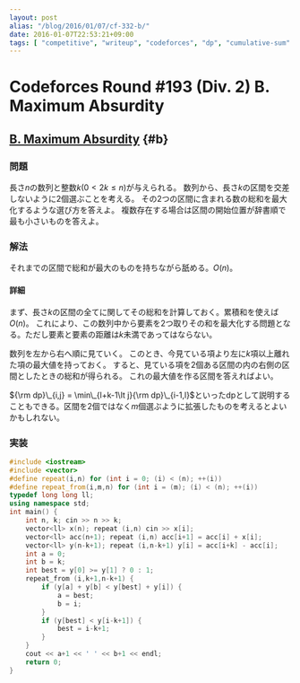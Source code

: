 ```yaml
---
layout: post
alias: "/blog/2016/01/07/cf-332-b/"
date: 2016-01-07T22:53:21+09:00
tags: [ "competitive", "writeup", "codeforces", "dp", "cumulative-sum" ]
---
```


# Codeforces Round #193 (Div. 2) B. Maximum Absurdity

## [B. Maximum Absurdity](http://codeforces.com/contest/332/problem/B) {#b}

### 問題

長さ$n$の数列と整数$k$($0 \lt 2k \le n$)が与えられる。
数列から、長さ$k$の区間を交差しないように2個選ぶことを考える。
その2つの区間に含まれる数の総和を最大化するような選び方を答えよ。
複数存在する場合は区間の開始位置が辞書順で最も小さいものを答えよ。

### 解法

それまでの区間で総和が最大のものを持ちながら舐める。$O(n)$。

#### 詳細

まず、長さ$k$の区間の全てに関してその総和を計算しておく。累積和を使えば$O(n)$。
これにより、この数列中から要素を2つ取りその和を最大化する問題となる。ただし要素と要素の距離は$k$未満であってはならない。

数列を左から右へ順に見ていく。
このとき、今見ている項より左に$k$項以上離れた項の最大値を持っておく。
すると、見ている項を2個ある区間の内の右側の区間としたときの総和が得られる。
これの最大値を作る区間を答えればよい。

${\rm dp}\_{i,j} = \min\_{l+k-1\lt j}{\rm dp}\_{i-1,l}$といったdpとして説明することもできる。区間を2個ではなく$m$個選ぶように拡張したものを考えるとよいかもしれない。

### 実装

``` c++
#include <iostream>
#include <vector>
#define repeat(i,n) for (int i = 0; (i) < (n); ++(i))
#define repeat_from(i,m,n) for (int i = (m); (i) < (n); ++(i))
typedef long long ll;
using namespace std;
int main() {
    int n, k; cin >> n >> k;
    vector<ll> x(n); repeat (i,n) cin >> x[i];
    vector<ll> acc(n+1); repeat (i,n) acc[i+1] = acc[i] + x[i];
    vector<ll> y(n-k+1); repeat (i,n-k+1) y[i] = acc[i+k] - acc[i];
    int a = 0;
    int b = k;
    int best = y[0] >= y[1] ? 0 : 1;
    repeat_from (i,k+1,n-k+1) {
        if (y[a] + y[b] < y[best] + y[i]) {
            a = best;
            b = i;
        }
        if (y[best] < y[i-k+1]) {
            best = i-k+1;
        }
    }
    cout << a+1 << ' ' << b+1 << endl;
    return 0;
}
```
